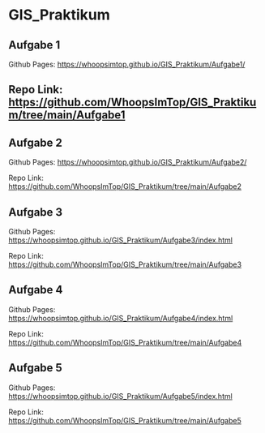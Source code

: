 # GIS_Praktikum

## Aufgabe 1

Github Pages: https://whoopsimtop.github.io/GIS_Praktikum/Aufgabe1/

Repo Link: https://github.com/WhoopsImTop/GIS_Praktikum/tree/main/Aufgabe1
---

## Aufgabe 2 

Github Pages: https://whoopsimtop.github.io/GIS_Praktikum/Aufgabe2/

Repo Link: https://github.com/WhoopsImTop/GIS_Praktikum/tree/main/Aufgabe2

## Aufgabe 3 

Github Pages: https://whoopsimtop.github.io/GIS_Praktikum/Aufgabe3/index.html

Repo Link: https://github.com/WhoopsImTop/GIS_Praktikum/tree/main/Aufgabe3

## Aufgabe 4

Github Pages: https://whoopsimtop.github.io/GIS_Praktikum/Aufgabe4/index.html

Repo Link: https://github.com/WhoopsImTop/GIS_Praktikum/tree/main/Aufgabe4

## Aufgabe 5

Github Pages: https://whoopsimtop.github.io/GIS_Praktikum/Aufgabe5/index.html

Repo Link: https://github.com/WhoopsImTop/GIS_Praktikum/tree/main/Aufgabe5